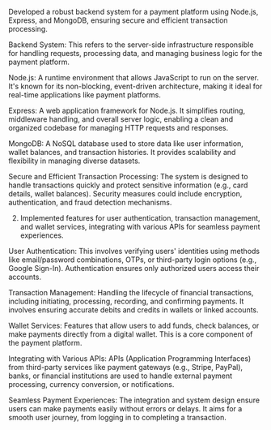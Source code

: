  Developed a robust backend system for a payment platform using Node.js, Express, and MongoDB, ensuring secure and efficient transaction processing.

Backend System: This refers to the server-side infrastructure responsible for handling requests, processing data, and managing business logic for the payment platform.

Node.js: A runtime environment that allows JavaScript to run on the server. It's known for its non-blocking, event-driven architecture, making it ideal for real-time applications like payment platforms.

Express: A web application framework for Node.js. It simplifies routing, middleware handling, and overall server logic, enabling a clean and organized codebase for managing HTTP requests and responses.

MongoDB: A NoSQL database used to store data like user information, wallet balances, and transaction histories. It provides scalability and flexibility in managing diverse datasets.

Secure and Efficient Transaction Processing: The system is designed to handle transactions quickly and protect sensitive information (e.g., card details, wallet balances). Security measures could include encryption, authentication, and fraud detection mechanisms.

2. Implemented features for user authentication, transaction management, and wallet services, integrating with various APIs for seamless payment experiences.

User Authentication: This involves verifying users' identities using methods like email/password combinations, OTPs, or third-party login options (e.g., Google Sign-In). Authentication ensures only authorized users access their accounts.

Transaction Management: Handling the lifecycle of financial transactions, including initiating, processing, recording, and confirming payments. It involves ensuring accurate debits and credits in wallets or linked accounts.

Wallet Services: Features that allow users to add funds, check balances, or make payments directly from a digital wallet. This is a core component of the payment platform.

Integrating with Various APIs: APIs (Application Programming Interfaces) from third-party services like payment gateways (e.g., Stripe, PayPal), banks, or financial institutions are used to handle external payment processing, currency conversion, or notifications.

Seamless Payment Experiences: The integration and system design ensure users can make payments easily without errors or delays. It aims for a smooth user journey, from logging in to completing a transaction.
